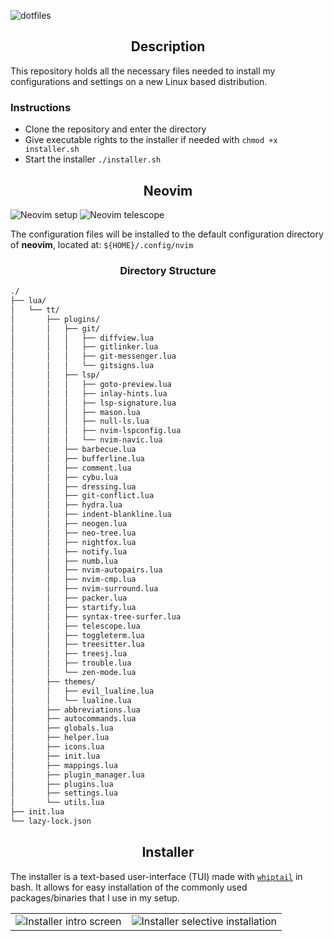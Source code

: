 ![dotfiles](https://user-images.githubusercontent.com/20475201/183306482-caa3360c-d357-4525-b429-a468fb932502.png)

<h2 align="center">Description</h2>

This repository holds all the necessary files needed to install my configurations and settings on a new Linux based
distribution.

### Instructions

* Clone the repository and enter the directory
* Give executable rights to the installer if needed with `chmod +x installer.sh`
* Start the installer `./installer.sh`

<h2 align="center">Neovim</h2>

![Neovim setup](https://user-images.githubusercontent.com/20475201/183304528-10251a43-183a-4181-a08d-cf9d311f2ac8.png)
![Neovim telescope](https://user-images.githubusercontent.com/20475201/183304535-d2516144-4abe-4920-84fe-e3039c295291.png)

The configuration files will be installed to the default configuration directory of **neovim**, located at:
`${HOME}/.config/nvim`

<h3 align="center">Directory Structure</h3>

```bash
./
├── lua/
│   └── tt/
│       ├── plugins/
│       │   ├── git/
│       │   │   ├── diffview.lua
│       │   │   ├── gitlinker.lua
│       │   │   ├── git-messenger.lua
│       │   │   └── gitsigns.lua
│       │   ├── lsp/
│       │   │   ├── goto-preview.lua
│       │   │   ├── inlay-hints.lua
│       │   │   ├── lsp-signature.lua
│       │   │   ├── mason.lua
│       │   │   ├── null-ls.lua
│       │   │   ├── nvim-lspconfig.lua
│       │   │   └── nvim-navic.lua
│       │   ├── barbecue.lua
│       │   ├── bufferline.lua
│       │   ├── comment.lua
│       │   ├── cybu.lua
│       │   ├── dressing.lua
│       │   ├── git-conflict.lua
│       │   ├── hydra.lua
│       │   ├── indent-blankline.lua
│       │   ├── neogen.lua
│       │   ├── neo-tree.lua
│       │   ├── nightfox.lua
│       │   ├── notify.lua
│       │   ├── numb.lua
│       │   ├── nvim-autopairs.lua
│       │   ├── nvim-cmp.lua
│       │   ├── nvim-surround.lua
│       │   ├── packer.lua
│       │   ├── startify.lua
│       │   ├── syntax-tree-surfer.lua
│       │   ├── telescope.lua
│       │   ├── toggleterm.lua
│       │   ├── treesitter.lua
│       │   ├── treesj.lua
│       │   ├── trouble.lua
│       │   └── zen-mode.lua
│       ├── themes/
│       │   ├── evil_lualine.lua
│       │   └── lualine.lua
│       ├── abbreviations.lua
│       ├── autocommands.lua
│       ├── globals.lua
│       ├── helper.lua
│       ├── icons.lua
│       ├── init.lua
│       ├── mappings.lua
│       ├── plugin_manager.lua
│       ├── plugins.lua
│       ├── settings.lua
│       └── utils.lua
├── init.lua
└── lazy-lock.json
```

<h2 align="center">Installer</h2>

The installer is a text-based user-interface (TUI) made with [`whiptail`](https://linux.die.net/man/1/whiptail) in bash.
It allows for easy installation of the commonly used packages/binaries that I use in my setup.

| | |
|:-----------------------:|:--------------------------------:|
| ![Installer intro screen](https://user-images.githubusercontent.com/20475201/183304609-1e02a470-c541-4d6c-97ff-f5f99b64327d.png) | ![Installer selective installation](https://user-images.githubusercontent.com/20475201/183304610-a45c9482-c59b-4513-89fe-ce51ddc0c6f7.png) |
